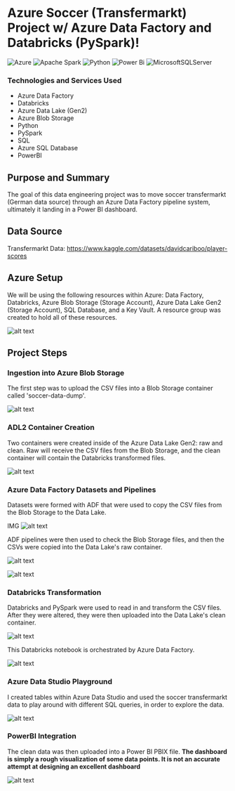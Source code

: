 # Azure Soccer (Transfermarkt) Project w/ Azure Data Factory and Databricks (PySpark)!

![Azure](https://img.shields.io/badge/azure-%230072C6.svg?style=for-the-badge&logo=microsoftazure&logoColor=white)
![Apache Spark](https://img.shields.io/badge/Apache%20Spark-FDEE21?style=flat-square&logo=apachespark&logoColor=black)
![Python](https://img.shields.io/badge/python-3670A0?style=for-the-badge&logo=python&logoColor=ffdd54)
![Power Bi](https://img.shields.io/badge/power_bi-F2C811?style=for-the-badge&logo=powerbi&logoColor=black)
![MicrosoftSQLServer](https://img.shields.io/badge/Microsoft%20SQL%20Server-CC2927?style=for-the-badge&logo=microsoft%20sql%20server&logoColor=white)

### Technologies and Services Used
- Azure Data Factory
- Databricks
- Azure Data Lake (Gen2)
- Azure Blob Storage
- Python
- PySpark
- SQL
- Azure SQL Database
- PowerBI

## Purpose and Summary
The goal of this data engineering project was to move soccer transfermarkt (German data source) through an Azure Data Factory pipeline system, ultimately it landing in a Power BI dashboard. 

## Data Source
Transfermarkt Data: https://www.kaggle.com/datasets/davidcariboo/player-scores

## Azure Setup
We will be using the following resources within Azure: Data Factory, Databricks, Azure Blob Storage (Storage Account), Azure Data Lake Gen2 (Storage Account), SQL Database, and a Key Vault.
A resource group was created to hold all of these resources.

![alt text](https://github.com/airincs/Azure-Transfermarkt-Project/blob/main/Project%20Images/Azure%20Dashboard.PNG?raw=true)

## Project Steps

### Ingestion into Azure Blob Storage
The first step was to upload the CSV files into a Blob Storage container called 'soccer-data-dump'.

![alt text](https://github.com/airincs/Azure-Transfermarkt-Project/blob/main/Project%20Images/abs%20container.PNG?raw=true)

### ADL2 Container Creation
Two containers were created inside of the Azure Data Lake Gen2: raw and clean. Raw will receive the CSV files from the Blob Storage, and the clean container will contain the Databricks transformed files.

![alt text](https://github.com/airincs/Azure-Transfermarkt-Project/blob/main/Project%20Images/datalake%20container.PNG?raw=true)

### Azure Data Factory Datasets and Pipelines
Datasets were formed with ADF that were used to copy the CSV files from the Blob Storage to the Data Lake.

IMG
![alt text](https://github.com/airincs/Azure-Transfermarkt-Project/blob/main/Project%20Images/Azure%20Dashboard.PNG?raw=true)

ADF pipelines were then used to check the Blob Storage files, and then the CSVs were copied into the Data Lake's raw container.

![alt text](https://github.com/airincs/Azure-Transfermarkt-Project/blob/main/Project%20Images/adf%20datasets.PNG?raw=true)


![alt text](https://github.com/airincs/Azure-Transfermarkt-Project/blob/main/Project%20Images/Pipeline%20ADF%20Layout.PNG?raw=true)

### Databricks Transformation
Databricks and PySpark were used to read in and transform the CSV files. After they were altered, they were then uploaded into the Data Lake's clean container.

![alt text](https://github.com/airincs/Azure-Transfermarkt-Project/blob/main/Project%20Images/databricks.PNG?raw=true)


This Databricks notebook is orchestrated by Azure Data Factory.

![alt text](https://github.com/airincs/Azure-Transfermarkt-Project/blob/main/Project%20Images/databricks%20in%20adf.PNG?raw=true)

### Azure Data Studio Playground
I created tables within Azure Data Studio and used the soccer transfermarkt data to play around with different SQL queries, in order to explore the data.

![alt text](https://github.com/airincs/Azure-Transfermarkt-Project/blob/main/Project%20Images/SQL%20Table%20Example.PNG?raw=true)

### PowerBI Integration
The clean data was then uploaded into a Power BI PBIX file. **The dashboard is simply a rough visualization of some data points. It is not an accurate attempt at designing an excellent dashboard**

![alt text](https://github.com/airincs/Azure-Transfermarkt-Project/blob/main/Project%20Images/Dashboard.PNG?raw=true)























